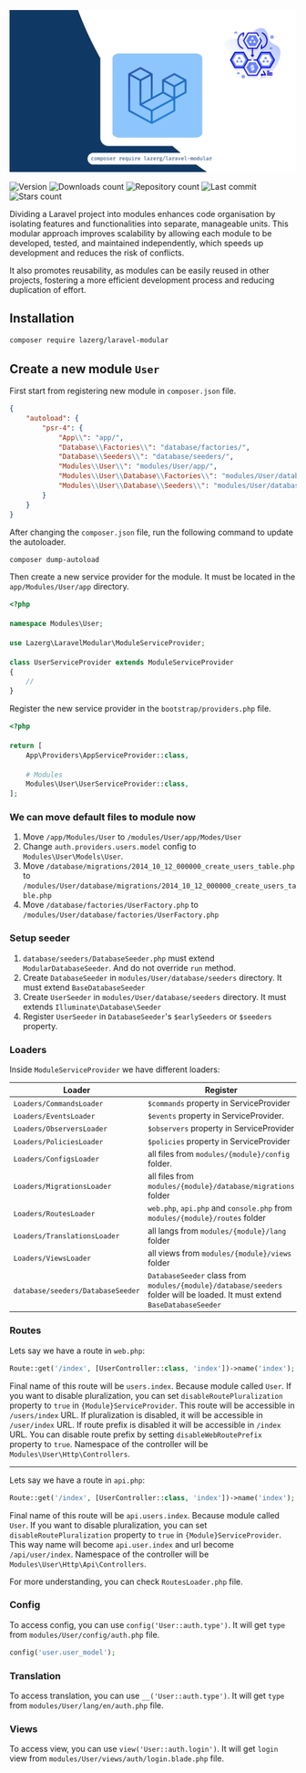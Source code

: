 ![cover](./assets/cover.png)

![Version](https://img.shields.io/packagist/v/lazerg/laravel-modular.svg?style=plastic)
![Downloads count](https://img.shields.io/packagist/dm/lazerg/laravel-modular?style=plastic)
![Repository count](https://img.shields.io/github/repo-size/lazerg/laravel-modular?style=plastic)
![Last commit](https://img.shields.io/github/last-commit/lazerg/laravel-modular?style=plastic)
![Stars count](https://img.shields.io/packagist/stars/lazerg/laravel-modular?style=plastic)

Dividing a Laravel project into modules enhances code organisation by isolating features and functionalities into
separate,
manageable units. This modular approach improves scalability by allowing each module to be developed, tested,
and maintained independently, which speeds up development and reduces the risk of conflicts.

It also promotes reusability, as modules can be easily reused in other projects, fostering
a more efficient development process and reducing duplication of effort.

## Installation

```bash
composer require lazerg/laravel-modular
```

## Create a new module `User`

First start from registering new module in `composer.json` file.

```json
{
    "autoload": {
        "psr-4": {
            "App\\": "app/",
            "Database\\Factories\\": "database/factories/",
            "Database\\Seeders\\": "database/seeders/",
            "Modules\\User\\": "modules/User/app/",
            "Modules\\User\\Database\\Factories\\": "modules/User/database/factories/",
            "Modules\\User\\Database\\Seeders\\": "modules/User/database/seeders/"
        }
    }
}
```

After changing the `composer.json` file, run the following command to update the autoloader.

```bash
composer dump-autoload
```

Then create a new service provider for the module. It must be located in the `app/Modules/User/app` directory.

```php
<?php

namespace Modules\User;

use Lazerg\LaravelModular\ModuleServiceProvider;

class UserServiceProvider extends ModuleServiceProvider
{
    //
}
```

Register the new service provider in the `bootstrap/providers.php` file.

```php
<?php

return [
    App\Providers\AppServiceProvider::class,

    # Modules
    Modules\User\UserServiceProvider::class,
];
```

### We can move default files to module now

1. Move `/app/Modules/User` to `/modules/User/app/Modes/User`
2. Change `auth.providers.users.model` config to `Modules\User\Models\User`.
3. Move `/database/migrations/2014_10_12_000000_create_users_table.php`
   to `/modules/User/database/migrations/2014_10_12_000000_create_users_table.php`
4. Move `/database/factories/UserFactory.php` to `/modules/User/database/factories/UserFactory.php`

### Setup seeder

1. `database/seeders/DatabaseSeeder.php` must extend `ModularDatabaseSeeder`. And do not override `run` method.
2. Create `DatabaseSeeder` in `modules/User/database/seeders` directory. It must extend `BaseDatabaseSeeder`
3. Create `UserSeeder` in `modules/User/database/seeders` directory. It must extends `Illuminate\Database\Seeder`
4. Register `UserSeeder` in `DatabaseSeeder`'s `$earlySeeders` or `$seeders` property.

### Loaders

Inside `ModuleServiceProvider` we have different loaders:

| Loader                            | Register                                                                                                                   | Path                                   |
|-----------------------------------|----------------------------------------------------------------------------------------------------------------------------|----------------------------------------|
| `Loaders/CommandsLoader`          | `$commands` property in ServiceProvider                                                                                    | `modules/{module}/app/Commands`        |
| `Loaders/EventsLoader`            | `$events` property in ServiceProvider.                                                                                     | `modules/{module}/app/Events`          |
| `Loaders/ObserversLoader`         | `$observers` property in ServiceProvider                                                                                   | `modules/{module}/app/Observers`       |
| `Loaders/PoliciesLoader`          | `$policies` property in ServiceProvider                                                                                    | `modules/{module}/app/Policies`        |
| `Loaders/ConfigsLoader`           | all files from `modules/{module}/config` folder.                                                                           | `modules/{module}/config`              |
| `Loaders/MigrationsLoader`        | all files from `modules/{module}/database/migrations` folder                                                               | `modules/{module}/database/migrations` |
| `Loaders/RoutesLoader`            | `web.php`, `api.php` and `console.php` from `modules/{module}/routes` folder                                               | `modules/{module}/routes`              |
| `Loaders/TranslationsLoader`      | all langs from `modules/{module}/lang` folder                                                                              | `modules/{module}/lang`                |
| `Loaders/ViewsLoader`             | all views from `modules/{module}/views` folder                                                                             | `modules/{module}/views`               |
| `database/seeders/DatabaseSeeder` | `DatabaseSeeder` class from `modules/{module}/database/seeders` folder will be loaded. It must extend `BaseDatabaseSeeder` | `modules/{module}/database/seeders`    |

### Routes

Lets say we have a route in `web.php`:

```php
Route::get('/index', [UserController::class, 'index'])->name('index');
```

Final name of this route will be `users.index`. Because module called `User`.
If you want to disable pluralization, you can set `disableRoutePluralization`
property to `true` in `{Module}ServiceProvider`. This route will be accessible in `/users/index` URL.
If pluralization is disabled, it will be accessible in `/user/index` URL. If route prefix is disabled
it will be accessible in `/index` URL. You can disable route prefix by setting `disableWebRoutePrefix` property
to `true`. Namespace of the controller will be `Modules\User\Http\Controllers`.

-------------------

Lets say we have a route in `api.php`:

```php
Route::get('/index', [UserController::class, 'index'])->name('index');
```

Final name of this route will be `api.users.index`. Because module called `User`.
If you want to disable pluralization, you can set `disableRoutePluralization`
property to `true` in `{Module}ServiceProvider`. This way name will become `api.user.index` and url become 
`/api/user/index`. Namespace of the controller will be `Modules\User\Http\Api\Controllers`.

For more understanding, you can check `RoutesLoader.php` file.

### Config

To access config, you can use `config('User::auth.type')`. It will get `type` from `modules/User/config/auth.php` file.

```php
config('user.user_model');
```

### Translation

To access translation, you can use `__('User::auth.type')`. It will get `type` from `modules/User/lang/en/auth.php` file.

### Views

To access view, you can use `view('User::auth.login')`. 
It will get `login` view from `modules/User/views/auth/login.blade.php` file.
